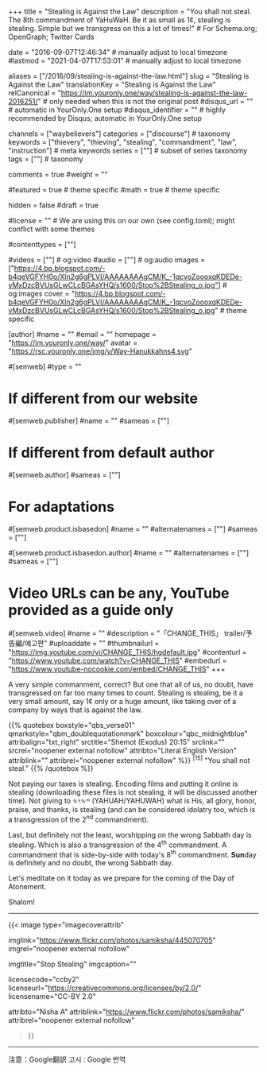 +++
title = "Stealing is Against the Law"
description = "You shall not steal. The 8th commandment of YaHuWaH. Be it as small as 1¢, stealing is stealing. Simple but we transgress on this a lot of times!"  # For Schema.org; OpenGraph; Twitter Cards

date = "2016-09-07T12:46:34"                          # manually adjust to local timezone
#lastmod = "2021-04-07T17:53:01"                 # manually adjust to local timezone

aliases = ["/2016/09/stealing-is-against-the-law.html"]
slug = "Stealing is Against the Law"
translationKey = "Stealing is Against the Law"
relCanonical = "https://im.youronly.one/way/stealing-is-against-the-law-2016251/"                           # only needed when this is not the original post
#disqus_url = ""                                                    # automatic in YourOnly.One setup
#disqus_identifier = ""                                             # highly recommended by Disqus; automatic in YourOnly.One setup

channels = ["waybelievers"]
categories = ["discourse"]                           # taxonomy
keywords = ["thievery", "thieving", "stealing", "commandment", "law", "instruction"]                             # meta keywords
series = [""]                               # subset of series taxonomy
tags = [""]                                 # taxonomy

comments = true
#weight = ""

#featured = true                              # theme specific
#math = true                                  # theme specific

hidden = false
#draft = true

#license = ""                                 # We are using this on our own (see config.toml); might conflict with some themes

#contenttypes = [""]

#videos = [""]                                # og:video
#audio = [""]                                 # og:audio
images = ["https://4.bp.blogspot.com/-b4qeVGFYH0o/Xln2g6gPLVI/AAAAAAAAgCM/K_-1qcvoZoooxqKDEDe-vMxDzcBVUsGLwCLcBGAsYHQ/s1600/Stop%2BStealing_o.jpg"]    # og:images
cover = "https://4.bp.blogspot.com/-b4qeVGFYH0o/Xln2g6gPLVI/AAAAAAAAgCM/K_-1qcvoZoooxqKDEDe-vMxDzcBVUsGLwCLcBGAsYHQ/s1600/Stop%2BStealing_o.jpg"       # theme specific

[author]
#name = ""
#email = ""
homepage = "https://im.youronly.one/way/"
avatar = "https://rsc.youronly.one/img/y/Way-Hanukkahns4.svg"

#[semweb]
#type = ""

# If different from our website
#[semweb.publisher]
#name = ""
#sameas = [""]

# If different from default author
#[semweb.author]
#sameas = [""]

# For adaptations
#[semweb.product.isbasedon]
#name = ""
#alternatenames = [""]
#sameas = [""]

#[semweb.product.isbasedon.author]
#name = ""
#alternatenames = [""]
#sameas = [""]

# Video URLs can be any, YouTube provided as a guide only
#[semweb.video]
#name = ""
#description = "「CHANGE_THIS」 trailer/予告編/예고편"
#uploaddate = ""
#thumbnailurl = "https://img.youtube.com/vi/CHANGE_THIS/hqdefault.jpg"
#contenturl = "https://www.youtube.com/watch?v=CHANGE_THIS"
#embedurl = "https://www.youtube-nocookie.com/embed/CHANGE_THIS"
+++

A very simple commanment, correct? But one that all of us, no doubt, have transgressed on far too many times to count. Stealing is stealing, be it a very small amount, say 1¢ only or a huge amount, like taking over of a company by ways that is against the law.

<!--more-->

{{% quotebox boxstyle="qbs_verse01" qmarkstyle="qbm_doublequotationmark" boxcolour="qbc_midnightblue" attribalign="txt_right" srctitle="Shemot (Exodus) 20:15" srclink="" srcrel="noopener external nofollow" attribto="Literal English Version" attriblink="" attribrel="noopener external nofollow" %}}
<sup>[15]</sup> "You shall not steal."
{{% /quotebox %}}

Not paying our taxes is stealing. Encoding films and putting it online is stealing (downloading these files is not stealing, it will be discussed another time). Not giving to <bdo lang="hbo-Hebr" dir="rtl">𐤉𐤄𐤅𐤄</bdo> (YAHUAH/YAHUWAH) what is His, all glory, honor, praise, and thanks, is stealing (and can be considered idolatry too, which is a transgression of the 2<sup>nd</sup> commandment).

Last, but definitely not the least, worshipping on the wrong Sabbath day is stealing. Which is also a transgression of the 4<sup>th</sup> commandment. A commandment that is side-by-side with today's 8<sup>th</sup> commandment. **Sun**day is definitely and no doubt, the wrong Sabbath day.

Let's meditate on it today as we prepare for the coming of the Day of Atonement.

Shalom!

-------

{{< image
  type="imagecoverattrib"

  imglink="https://www.flickr.com/photos/samiksha/445070705"
  imgrel="noopener external nofollow"

  imgtitle="Stop Stealing"
  imgcaption=""

  licensecode="ccby2"
  licenseurl="https://creativecommons.org/licenses/by/2.0/"
  licensename="CC-BY 2.0"

  attribto="Nisha A"
  attriblink="https://www.flickr.com/photos/samiksha/"
  attribrel="noopener external nofollow"
>}}

-------

注意：Google翻訳
고시 : Google 번역
